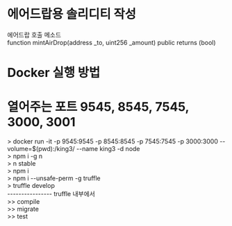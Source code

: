 
# 에어드랍용 솔리디티 작성
에어드랍 호출 메소드  <br >
function mintAirDrop(address _to, uint256 _amount)  public returns (bool)

# Docker 실행 방법 <br>
# 열어주는 포트  9545, 8545, 7545, 3000, 3001  <br>
\> docker run -it -p 9545:9545 -p 8545:8545 -p 7545:7545 -p 3000:3000  --volume=$(pwd):/king3/  --name king3 -d node <br>
\> npm i -g n    <br>
\> n stable      <br>
\> npm i         <br>
\> npm i --unsafe-perm -g truffle        <br>
\> truffle develop                       <br>
----------------   truffle 내부에서         <br>
\>> compile                                 <br>
\>> migrate                                  <br>
\>> test                                     <br>

